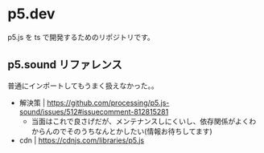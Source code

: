 # p5.dev

p5.js を ts で開発するためのリポジトリです。


## p5.sound リファレンス

普通にインポートしてもうまく扱えなかった。。

- 解決策 | https://github.com/processing/p5.js-sound/issues/512#issuecomment-812815281
	- 当面はこれで良さげだが、メンテナンスしにくいし、依存関係がよくわからんのでそのうちなんとかしたい(情報お待ちしてます)
- cdn | https://cdnjs.com/libraries/p5.js